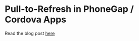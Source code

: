 # Pull-to-Refresh in PhoneGap / Cordova Apps #

Read the blog post [here](http://coenraets.org/blog/2013/09/pull-to-refresh-in-phonegap-and-topcoat-applications/)

